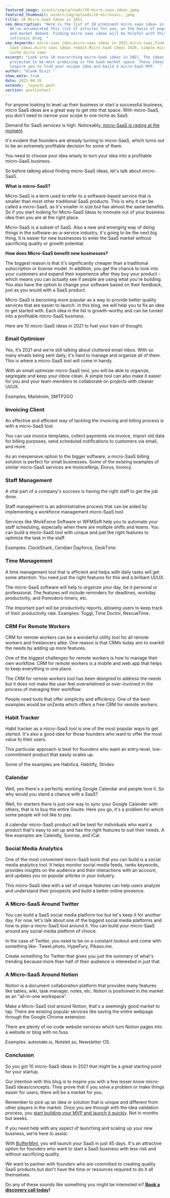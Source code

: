 ```yaml
---
featured_image: assets/img/uploads/10-micro-saas-ideas.jpeg
featured_thumbnail: assets/img/uploads/10-microsass-.jpeg
title: 10 Micro-SaaS Ideas in 2021
seo_description: "Here is the list of 10 prominent micro saas ideas in 2021.
  We've accumulated this list of articles for you, on the basis of popularity
  and market demand. Finding micro saas ideas will be helpful with this
  intrinsic blog. "
seo_keywords: micro-saas idea,micro-saas ideas in 2021,micro-saas,Finding micro
  SaaS ideas,micro saas ideas reddit,Micro SaaS ideas 2020, simple micro saas,
  niche micro saas
excerpt: "Look into 10 overarching micro-SaaS ideas in 2021. The ideas are
  projected to be most promising in the SaaS market space. These ideas might
  inspire you to find your unique idea and build a micro-SaaS MVP.  "
author: "Vivek Dixit "
show_meta: true
date: 2021-08-26
extends: _layouts.post
section: postContent
---
```

For anyone looking to level up their business or start a successful business, micro SaaS ideas are a great way to get into that space. With micro-SaaS, you don't need to narrow your scope to one niche as SaaS.

Demand for SaaS services is high. Noticeably,[ micro-SaaS is raging at the moment](https://buffermint.com/articles/micro-saas-is-the-future#:~:text=Micro-SaaS%20is%20all%20the%20rage%20right%20now.).

It's evident that founders are already turning to micro-SaaS, which turns out to be an extremely profitable decision for some of them.

You need to choose your idea wisely to turn your idea into a profitable micro-SaaS business.

So before talking about finding micro-SaaS ideas, let's talk about micro-SaaS.

**What is micro-SaaS?**

Micro-SaaS is a term used to refer to a software-based service that is smaller than most other traditional SaaS products. This is why it can be called a micro-SaaS, as it's smaller in size but has almost the same benefits. So if you start looking for Micro-SaaS Ideas to innovate out of your business idea then you are at the right place.

Micro-SaaS is a subset of SaaS. Also a new and emerging way of doing things in the software-as-a-service industry, it's going to be the next big thing. It is easier for new businesses to enter the SaaS market without sacrificing quality or growth potential.

**How does Micro-SaaS benefit new businesses?**

The biggest reason is that it's significantly cheaper than a traditional subscription or license model. In addition, you get the chance to look into your customers and expand their experience after they buy your product - which means you can actually see if people are using what you're building. You also have the option to change your software based on their feedback, just as you would with a SaaS product.

Micro-SaaS is becoming more popular as a way to provide better quality services that are easier to launch. In this blog, we will help you to fix an idea to get started with. Each idea in the list is growth-worthy and can be turned into a profitable micro-SaaS business.

Here are 10 micro-SaaS ideas in 2021 to fuel your train of thought.

### Email Optimiser

Yes, it’s 2021 and we’re still talking about cluttered email inbox. With so many emails being sent daily, it's hard to manage and organize all of them. This is where a micro-SaaS tool will come in handy.

With an email optimizer micro-SaaS tool, you will be able to organize, segregate and keep your inbox clean. A simple tool can also make it easier for you and your team members to collaborate on projects with cleaner UI/UX.

Examples, Mailstrom, SMTP2GO

### Invoicing Client

An effective and efficient way of tackling the invoicing and billing process is with a micro-SaaS tool. 

You can use invoice templates, collect payments via invoice, import old data for billing purposes, send scheduled notifications to customers via email, and more.

As an inexpensive option to the bigger software, a micro-SaaS billing solution is perfect for small businesses. Some of the existing examples of similar micro-SaaS services are InvoiceNinja, Elorus, Invoicy.

### Staff Management

A vital part of a company's success is having the right staff to get the job done. 

Staff management is an administrative process that can be aided by implementing a workforce management micro-SaaS tool.

Services like WorkForce Software or WFMSoft help you to automate your staff scheduling, especially when there are multiple shifts and teams. You can build a micro-SaaS tool with unique and just the right features to optimize the task in the staff. 

Examples: ClockShark, Ceridian Dayforce, DeskTime.

### Time Management

A time management tool that is efficient and helps with daily tasks will get some attention. You need just the right features for this and a brilliant UI/UX.

The micro-SaaS software will help to organize your day, be it personal or professional. The features will include reminders for deadlines, workday productivity, and Pomodoro timers, etc.

The important part will be productivity reports, allowing users to keep track of their productivity rate. Examples: Toggl, Time Doctor, RescueTime.

### CRM For Remote Workers

CRM for remote workers can be a wonderful utility tool for all remote workers and freelancers alike. One reason is that CRMs today aim to overkill the needs by adding up more features.

One of the biggest challenges for remote workers is how to manage their own workflow. CRM for remote workers is a mobile and web app that helps to keep everything in one place.

The CRM for remote workers tool has been designed to address the needs but it does not make the user feel overwhelmed or over-involved in the process of managing their workflow. 

People need tools that offer simplicity and efficiency. One of the best examples would be onZenta which offers a free CRM for remote workers.

### Habit Tracker

Habit tracker as a micro-SaaS tool is one of the most popular ways to get started. It's also a good idea for those founders who want to offer the most value to their users.

This particular approach is best for founders who want an entry-level, low-commitment product that easily scales up. 

Some of the examples are Habitica, Habitify, Strides

### Calendar

Well, yes there's a perfectly working Google Calendar and people love it. So why would you stand a chance with a SaaS?

Well, for starters there is just one way to sync your Google Calander with others, that is to buy the entire Gsuite. Here you go, it's a problem for which some people will not like to pay.

A calendar micro-SaaS product will be best for individuals who want a product that's easy to set up and has the right features to suit their needs. A few examples are Calendly, Sunrise, and iCal.

### Social Media Analytics

One of the most convenient micro-SaaS tools that you can build is a social media analytics tool. It helps monitor social media feeds, ranks keywords, provides insights on the audience and their interactions with an account, and updates you on popular articles in your industry.

This micro-SaaS idea with a set of unique features can help users analyze and understand their prospects and build a better online presence.

### A Micro-SaaS Around Twitter

You can build a SaaS social media platform too but let's keep it for another day. For now, let's talk about one of the biggest social media platforms and how to plan a micro-SaaS tool around it. You can build your micro-SaaS around any social media platform of choice.

In the case of Twitter, you need to be on a constant lookout and come with something like- Tweet.photo, HypeFury, Pikaso.me. 

Create something for Twitter that gives you just the summary of what's trending because more than half of their audience is interested in just that. 

### A Micro-SaaS Around Notion

Notion is a document collaboration platform that provides many features like tables, wiki, task manager, notes, etc. Notion is positioned in the market as an "all-in-one workspace". 

Make a Micro-SaaS tool around Notion, that's a seemingly good market to tap. There are existing popular services like saving the entire webpage through the Google Chrome extension.

There are plenty of no-code website services which turn Notion pages into a website or blog with no fuss.

Examples: automate.io, Notelet.so, Newsletter OS.

### Conclusion

So you got 10 micro-SaaS ideas in 2021 that might be a great starting point for your startup. 

Our intention with this blog is to inspire you with a few lesser know micro-SaaS ideas/concepts. They prove that if you solve a problem or make things easier for users, there will be a market for you. 

Remember to pick up an idea or solution that is unique and different from other players in the market. Once you are through with the idea validation process, you [start building your MVP and launch it quickly](https://buffermint.com/articles/when-is-the-right-time-to-launch-an-mvp#:~:text=experience%20your%20concept.-,Launch%20quickly%C2%A0,-Don%27t%20wait%20too). Not in months but weeks.

If you need help with any aspect of launching and scaling up your new business, we’re here to assist. 

With [BufferMint](https://buffermint.com/), you will launch your SaaS in just 45 days. It's an attractive option for founders who want to start a SaaS business with less risk and without sacrificing quality.

We want to partner with founders who are committed to creating quality SaaS products but don't have the time or resources required to do it all themselves. 

Do any of these sounds like something you might be interested in?  **[Book a discovery call today](https://calendly.com/buffermint/30min?month=2021-08)!**